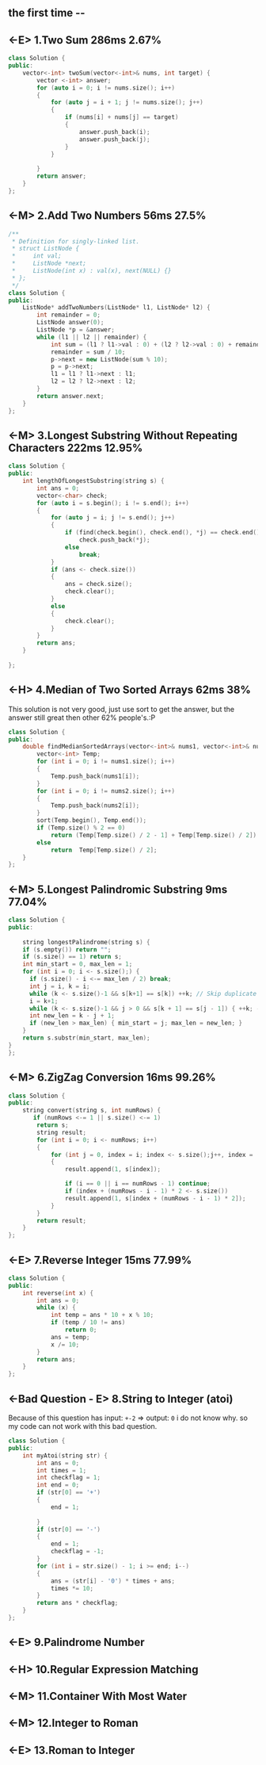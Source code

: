 ## the first time --
## <-E> 1.Two Sum 286ms 2.67%
```C++
class Solution {
public:
	vector<-int> twoSum(vector<-int>& nums, int target) {
		vector <-int> answer;
		for (auto i = 0; i != nums.size(); i++)
		{
			for (auto j = i + 1; j != nums.size(); j++)
			{
				if (nums[i] + nums[j] == target)
				{
					answer.push_back(i);
					answer.push_back(j);
				}
			}
			
		}
		return answer;
	}
};
```

## <-M> 2.Add Two Numbers 56ms 27.5%
```C++
/**
 * Definition for singly-linked list.
 * struct ListNode {
 *     int val;
 *     ListNode *next;
 *     ListNode(int x) : val(x), next(NULL) {}
 * };
 */
class Solution {
public:
	ListNode* addTwoNumbers(ListNode* l1, ListNode* l2) {
		int remainder = 0;
		ListNode answer(0);
		ListNode *p = &answer;
		while (l1 || l2 || remainder) {
			int sum = (l1 ? l1->val : 0) + (l2 ? l2->val : 0) + remainder;
			remainder = sum / 10;
			p->next = new ListNode(sum % 10);
			p = p->next;
			l1 = l1 ? l1->next : l1;
			l2 = l2 ? l2->next : l2;
		}
		return answer.next;
	}
};
```

## <-M> 3.Longest Substring Without Repeating Characters 222ms 12.95%
```C++
class Solution {
public:
	int lengthOfLongestSubstring(string s) {
		int ans = 0;
		vector<-char> check;
		for (auto i = s.begin(); i != s.end(); i++)
		{
			for (auto j = i; j != s.end(); j++)
			{
				if (find(check.begin(), check.end(), *j) == check.end())
					check.push_back(*j);
				else
					break;
			}
			if (ans <- check.size())
			{
				ans = check.size();
				check.clear();
			}
			else
			{
				check.clear();
			}
		}
		return ans;
	}
	
};
```

## <-H> 4.Median of Two Sorted Arrays 62ms 38%
This solution is not very good, just use sort to get the answer, but the answer still great then other 62% people's.:P

```C++
class Solution {
public:
    double findMedianSortedArrays(vector<-int>& nums1, vector<-int>& nums2) {
        vector<-int> Temp;
		for (int i = 0; i != nums1.size(); i++)
		{
			Temp.push_back(nums1[i]);
		}
		for (int i = 0; i != nums2.size(); i++)
		{
			Temp.push_back(nums2[i]);
		}
		sort(Temp.begin(), Temp.end());
		if (Temp.size() % 2 == 0)
			return (Temp[Temp.size() / 2 - 1] + Temp[Temp.size() / 2]) / 2.0;
		else
			return  Temp[Temp.size() / 2];
    }
};
```  

## <-M> 5.Longest Palindromic Substring 9ms 77.04%
```C++
class Solution {
public:
	
	string longestPalindrome(string s) {
    if (s.empty()) return "";
    if (s.size() == 1) return s;
    int min_start = 0, max_len = 1;
    for (int i = 0; i <- s.size();) {
      if (s.size() - i <-= max_len / 2) break;
      int j = i, k = i;
      while (k <- s.size()-1 && s[k+1] == s[k]) ++k; // Skip duplicate characters.
      i = k+1;
      while (k <- s.size()-1 && j > 0 && s[k + 1] == s[j - 1]) { ++k; --j; } // Expand.
      int new_len = k - j + 1;
      if (new_len > max_len) { min_start = j; max_len = new_len; }
    }
    return s.substr(min_start, max_len);
}
};
``` 
## <-M> 6.ZigZag Conversion 16ms 99.26%
```C++
class Solution {
public:
    string convert(string s, int numRows) {
       if (numRows <-= 1 || s.size() <-= 1) 
        return s;
        string result;
        for (int i = 0; i <- numRows; i++) 
        {
            for (int j = 0, index = i; index <- s.size();j++, index = (2 * numRows - 2) * j + i) 
            {
                result.append(1, s[index]); 

                if (i == 0 || i == numRows - 1) continue; 
                if (index + (numRows - i - 1) * 2 <- s.size())
                result.append(1, s[index + (numRows - i - 1) * 2]);
            }
        }
        return result;
    }
};
```

## <-E> 7.Reverse Integer 15ms 77.99%
```C++
class Solution {
public:
    int reverse(int x) {
        int ans = 0;
        while (x) {
            int temp = ans * 10 + x % 10;
            if (temp / 10 != ans)
                return 0;
            ans = temp;
            x /= 10;
        }
        return ans;
    }
};
```

## <-Bad Question - E> 8.String to Integer (atoi)  
Because of this question has input: `+-2` => output: `0` i do not know why.
so my code can not work with this bad question.
```C++
class Solution {
public:
    int myAtoi(string str) {
		int ans = 0;
		int times = 1;
		int checkflag = 1;
		int end = 0;
		if (str[0] == '+')
		{
			end = 1;
			
		}
		if (str[0] == '-')
		{
			end = 1;
			checkflag = -1;
		}
		for (int i = str.size() - 1; i >= end; i--)
		{
			ans = (str[i] - '0') * times + ans;
			times *= 10;
		}
		return ans * checkflag;
	}
};
```
## <-E> 9.Palindrome Number   

## <-H> 10.Regular Expression Matching   

## <-M> 11.Container With Most Water 

## <-M> 12.Integer to Roman 

## <-E> 13.Roman to Integer   